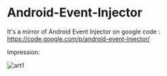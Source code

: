 Android-Event-Injector
======================

It's a mirror of Android Event Injector on google code :  https://code.google.com/p/android-event-injector/


Impression:

![art1](https://github.com/Ryfthink/Android-Event-Injector/blob/master/art/img.jpg)

